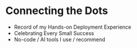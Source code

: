 # Connecting the Dots

- Record of my Hands-on Deployment Experience
- Celebrating Every Small Success
- No-code / AI tools I use / recommend
